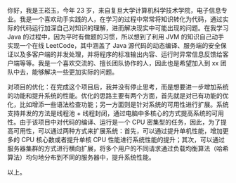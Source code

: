 你好，我是王崧玉，今年 23 岁，来自复旦大学计算机科学技术学院，电子信息专业。我是一个喜欢动手实践的人，在学习的过程中常常将知识转化为代码，通过实际的代码运行加深自己对知识的理解，进而解决现实中可能出现的问题。在我学习 Java 的过程中，因为平时有做题的习惯，所以想到了利用 JVM 的知识自己动手实现一个在线 LeetCode，其中涵盖了 Java 源代码的动态编译、服务端的安全保证以及多客户端的并发处理，并将程序的标准输出内容、运行时异常信息反馈给客户端等等。我是一个喜欢交流的、擅长团队协作的人，因此也是希望加入到 xx 团队中去，能够解决一些更加实际的问题。

对项目的优化：在完成这个项目后，我并没有停止思考，而是想要进一步增加系统的功能和提升系统的性能。优化的思路主要有两个方面，首先就是对已有功能的优化，比如增添一些语法检查功能；另一方面则是针对系统的可用性进行扩展。系统支持并发的方法是线程池 + 线程封闭，通过电脑中多核心的方式提高系统的可用性。由于该项目中对代码的编译、运行是一个 CPU 密集型的任务，因此，为了提高可用性，可以通过两种方式来扩展系统：首先，可以通过提升单机性能，增加更多的 CPU 核心数或者提升单核 CPU 性能进行系统性能的提升；其次，可以通过服务器集群的方式进行横向扩展，将多个用户的不同请求通过负载均衡算法（哈希算法）均匀地分布到不同的服务器中，提升系统性能。

以上。